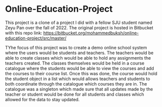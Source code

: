 # Online-Education-Project

This project is a clone of a project I did with a fellow SJU student named Zeyu Pan over the fall of 2022. The original project is hosted in Bitbucket with this repo link:
https://bitbucket.org/mohammedbuksh/online-education-project/src/master/

TYhe focus of this project was to create a demo online school system where the users would be students and teachers. The teachers would be able to create classes which would be able to hold any assignments the teachers created. The classes themselves would be held in a course catalogue where the students would be able to view the courses and add the courses to their course list. Once this was done, the course would hold the student object in a list which would allows teachers and students to both coordinate through the catalogue which courses they are in. The catalogue was a singleton which made sure that all updates made by the teacher or student would be done for all students and classes which allowed for the data to stay updated. 

